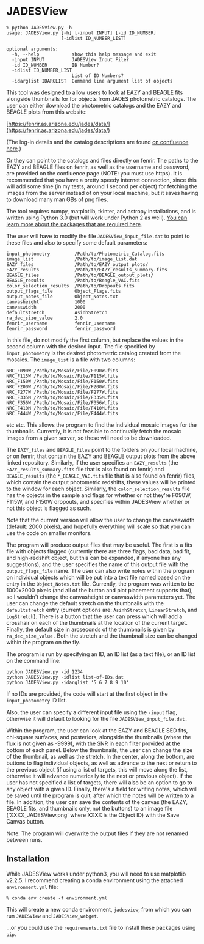 # JADESView

```
% python JADESView.py -h
usage: JADESView.py [-h] [-input INPUT] [-id ID_NUMBER]
                    [-idlist ID_NUMBER_LIST]

optional arguments:
  -h, --help            show this help message and exit
  -input INPUT          JADESView Input File?
  -id ID_NUMBER         ID Number?
  -idlist ID_NUMBER_LIST
                        List of ID Numbers?
  -idarglist IDARGLIST  Command line argument list of objects
```


This tool was designed to allow users to look at EAZY and BEAGLE fits alongside
thumbnails for for objects from JADES photometric catalogs. The user can either download
the photometric catalogs and the EAZY and BEAGLE plots from this website:

[https://fenrir.as.arizona.edu/jades/data/](https://fenrir.as.arizona.edu/jades/data/)

(The log-in details and the catalog descriptions are found [on confluence here](https://issues.cosmos.esa.int/jwst-nirspecwiki/display/WGs/Step+04+-+Photometric+redshifts+and+derived+information).)

Or they can point to the catalogs and files directly on fenrir. The paths to the EAZY and BEAGLE 
files on fenrir, as well as the username and password, are provided on the confluence page (NOTE: 
you must use https). It is recommended that you have a pretty speedy internet connection, since this 
will add some time (in my tests, around 1 second per object) for fetching the images from the 
server instead of on your local machine, but it saves having to download many man GBs of png files.

The tool requires numpy, matplotlib, tkinter, and astropy installations, and is written
using Python 3.0 (but will work under Python 2 as well). [You can learn more about the
packages that are required here](https://github.com/kevinhainline/JADESView#installation). 

The user will have to modify the file `JADESView_input_file.dat` to point to these files
and also to specify some default parameters:

```
input_photometry         /Path/to/Photometric_Catalog.fits
image_list               /Path/to/image_list.dat 
EAZY_files               /Path/to/EAZY_output_plots/
EAZY_results             /Path/to/EAZY_results_summary.fits
BEAGLE_files             /Path/to/BEAGLE_output_plots/
BEAGLE_results           /Path/to/Beagle_VAC.fits
color_selection_results  /Path/to/Dropouts.fits
output_flags_file        Object_Flags.fits
output_notes_file        Object_Notes.txt
canvasheight             1000
canvaswidth              2000
defaultstretch           AsinhStretch
ra_dec_size_value        2.0
fenrir_username          fenrir_username
fenrir_password          fenrir_password
```

In this file, do not modify the first column, but replace the values in the second column
with the desired input. The file specified by `input_photometry` is the desired photometric 
catalog created from the mosaics. The `image_list` is a file with two columns:

```
NRC_F090W /Path/to/Mosaic/File/F090W.fits
NRC_F115W /Path/to/Mosaic/File/F115W.fits
NRC_F150W /Path/to/Mosaic/File/F150W.fits
NRC_F200W /Path/to/Mosaic/File/F200W.fits
NRC_F277W /Path/to/Mosaic/File/F277W.fits
NRC_F335M /Path/to/Mosaic/File/F335M.fits
NRC_F356W /Path/to/Mosaic/File/F356W.fits
NRC_F410M /Path/to/Mosaic/File/F410M.fits
NRC_F444W /Path/to/Mosaic/File/F444W.fits
```
etc etc. This allows the program to find the individual mosaic images for the thumbnails.
Currently, it is not feasible to continually fetch the mosaic images from a given server, so
these will need to be downloaded. 

The `EAZY_files` and `BEAGLE_files` point to the folders on your local machine, or on fenrir, 
that contain the EAZY and BEAGLE output plots from the above linked repository. Similarly, if the
user specifies an `EAZY_results` (the `EAZY_results_summary.fits` file that is also found on
fenrir) and `BEAGLE_results` (the `*_BEAGLE_VAC.fits` file that is also found on fenrir) files, 
which contain the output photometric redshifts, these values will be printed to the window for
each object. Similarly, the `color_selection_results` file has the objects in the sample and flags
for whether or not they're F090W, F115W, and F150W dropouts, and specifies within JADESView whether
or not this object is flagged as such.  

Note that the current version will allow the user to change the canvaswidth (default: 2000 pixels), 
and hopefully everything will  scale so that you can use the code on smaller monitors. 

The program will produce output files that may be useful. The first is a fits file with 
objects flagged (currently there are three flags, bad data, bad fit, and high-redshift object,
but this can be expanded, if anyone has any suggestions), and the user specifies the name
of this output file with the `output_flags_file` name. The user can also write notes 
within the program on individual objects which will be put into a text file named based 
on the entry in the `Object_Notes.txt` file. Currently, the program was written to be
1000x2000 pixels (and all of the button and plot placement supports that), so I wouldn't
change the canvasheight or canvaswidth parameters yet. The user can change the default
stretch on the thumbnails with the `defaultstretch` entry (current options are: `AsinhStretch`, 
`LinearStretch`, and `LogStretch`). There is a button that the user can press which will add a 
crosshair on each of the thumbnails at the location of the current target. Finally, the default size 
in arcseconds of the thumbnails is given by `ra_dec_size_value.` Both the stretch and the thumbnail 
size can be changed within the program on the fly. 

The program is run by specifying an ID, an ID list (as a text file), or an ID list on the
command line:

```
python JADESView.py -id 1234
python JADESView.py -idlist list-of-IDs.dat
python JADESView.py -idarglist '5 6 7 8 9 10' 
```

If no IDs are provided, the code will start at the first object in the `input_photometry` ID list.  

Also, the user can specify a different input file using the `-input` flag, otherwise
it will default to looking for the file `JADESView_input_file.dat.`

Within the program, the user can look at the EAZY and BEAGLE SED fits, chi-square surfaces,
and posteriors, alongside the thumbnails (where the flux is not given as -9999), with
the SNR in each filter provided at the bottom of each panel. Below the thumbnails, the
user can change the size of the thumbnail, as well as the stretch. In the center, along
the bottom, are buttons to flag individual objects, as well as advance to the next or return
to the previous object (if using a list of targets, this will move along the list, otherwise
it will advance numerically to the next or previous object). If the user has not specified
a list of targets, there will also be an option to go to any object with a given ID. 
Finally, there's a field for writing notes, which will be saved until the program is 
quit, after which the notes will be written to a file. In addition, the user can save the
contents of the canvas (the EAZY, BEAGLE fits, and thumbnails only, not the buttons)
to an image file ('XXXX_JADESView.png' where XXXX is the Object ID) with the Save Canvas 
button. 

Note: The program will overwrite the output files if they are not renamed between runs. 

## Installation

While JADESView works under python3, you will need to use matplotlib v2.2.5. I recommend creating
a conda environment using the attached `environment.yml` file:

```
% conda env create -f environment.yml
```

This will create a new conda environment, `jadesview`, from which you can run `JADESView` 
and `JADESView_webget`.

...or you could use the `requirements.txt` file to install these packages using `pip`. 